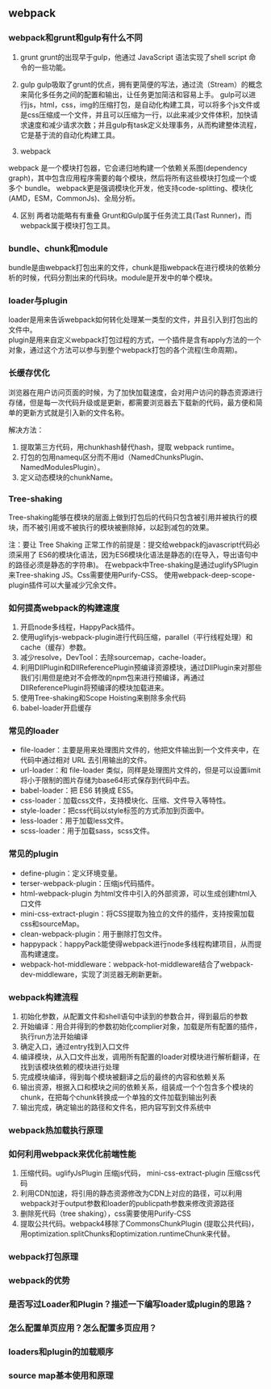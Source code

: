 ## webpack

### webpack和grunt和gulp有什么不同
1. grunt
grunt的出现早于gulp，他通过 JavaScript 语法实现了shell script 命令的一些功能。

2. gulp
gulp吸取了grunt的优点，拥有更简便的写法，通过流（Stream）的概念来简化多任务之间的配置和输出，让任务更加简洁和容易上手。
gulp可以进行js，html，css，img的压缩打包，是自动化构建工具，可以将多个js文件或是css压缩成一个文件，并且可以压缩为一行，以此来减少文件体积，加快请求速度和减少请求次数；并且gulp有task定义处理事务，从而构建整体流程，它是基于流的自动化构建工具。

3. webpack

webpack 是一个模块打包器，它会递归地构建一个依赖关系图(dependency graph)，其中包含应用程序需要的每个模块，然后将所有这些模块打包成一个或多个 bundle。
webpack更是强调模块化开发，他支持code-splitting、模块化(AMD，ESM，CommonJs)、全局分析。

4. 区别
两者功能略有有重叠
Grunt和Gulp属于任务流工具(Tast Runner)，而 webpack属于模块打包工具。

### bundle、chunk和module
bundle是由webpack打包出来的文件，chunk是指webpack在进行模块的依赖分析的时候，代码分割出来的代码块。module是开发中的单个模块。

### loader与plugin
loader是用来告诉webpack如何转化处理某一类型的文件，并且引入到打包出的文件中。  
plugin是用来自定义webpack打包过程的方式，一个插件是含有apply方法的一个对象，通过这个方法可以参与到整个webpack打包的各个流程(生命周期)。

### 长缓存优化
浏览器在用户访问页面的时候，为了加快加载速度，会对用户访问的静态资源进行存储，但是每一次代码升级或是更新，都需要浏览器去下载新的代码，最方便和简单的更新方式就是引入新的文件名称。  

解决方法：
1. 提取第三方代码，用chunkhash替代hash，提取 webpack runtime。
2. 打包的包用namequ区分而不用id（NamedChunksPlugin、NamedModulesPlugin）。
3. 定义动态模块的chunkName。

### Tree-shaking
Tree-shaking能够在模块的层面上做到打包后的代码只包含被引用并被执行的模块，而不被引用或不被执行的模块被删除掉，以起到减包的效果。

注：要让 Tree Shaking 正常工作的前提是：提交给webpack的javascript代码必须采用了 ES6的模块化语法，因为ES6模块化语法是静态的(在导入，导出语句中的路径必须是静态的字符串)。
在webpack中Tree-shaking是通过uglifySPlugin来Tree-shaking JS。Css需要使用Purify-CSS。
使用webpack-deep-scope-plugin插件可以大量减少冗余文件。

### 如何提高webpack的构建速度
1. 开启node多线程，HappyPack插件。
2. 使用uglifyjs-webpack-plugin进行代码压缩，parallel（平行线程处理）和cache（缓存）参数。
3. 减少resolve，DevTool：去除sourcemap，cache-loader。
4. 利用DllPlugin和DllReferencePlugin预编译资源模块，通过DllPlugin来对那些我们引用但是绝对不会修改的npm包来进行预编译，再通过DllReferencePlugin将预编译的模块加载进来。
5. 使用Tree-shaking和Scope Hoisting来剔除多余代码
6. babel-loader开启缓存

### 常见的loader
+ file-loader：主要是用来处理图片文件的，他把文件输出到一个文件夹中，在代码中通过相对 URL 去引用输出的文件。
+ url-loader：和 file-loader 类似，同样是处理图片文件的，但是可以设置limit将小于限制的图片存储为base64形式保存到代码中去。
+ babel-loader：把 ES6 转换成 ES5。
+ css-loader：加载css文件，支持模块化、压缩、文件导入等特性。
+ style-loader：把css代码以style标签的方式添加到页面中。
+ less-loader：用于加载less文件。
+ scss-loader：用于加载sass，scss文件。

### 常见的plugin
+ define-plugin：定义环境变量。
+ terser-webpack-plugin：压缩js代码插件。
+ html-webpack-plugin 为html文件中引入的外部资源，可以生成创建html入口文件
+ mini-css-extract-plugin：将CSS提取为独立的文件的插件，支持按需加载css和sourceMap。
+ clean-webpack-plugin：用于删除打包文件。
+ happypack：happyPack能使得webpack进行node多线程构建项目，从而提高构建速度。
+ webpack-hot-middleware：webpack-hot-middleware结合了webpack-dev-middleware，实现了浏览器无刷新更新。

### webpack构建流程
1. 初始化参数，从配置文件和shell语句中读到的参数合并，得到最后的参数
2. 开始编译：用合并得到的参数初始化complier对象，加载是所有配置的插件，执行run方法开始编译
3. 确定入口，通过entry找到入口文件
4. 编译模块，从入口文件出发，调用所有配置的loader对模块进行解析翻译，在找到该模块依赖的模块进行处理
5. 完成模块编译，得到每个模块被翻译之后的最终的内容和依赖关系
6. 输出资源，根据入口和模块之间的依赖关系，组装成一个个包含多个模块的chunk，在把每个chunk转换成一个单独的文件加载到输出列表
7. 输出完成，确定输出的路径和文件名，把内容写到文件系统中

### webpack热加载执行原理

###  如何利用webpack来优化前端性能
1. 压缩代码。uglifyJsPlugin 压缩js代码， mini-css-extract-plugin 压缩css代码
2. 利用CDN加速，将引用的静态资源修改为CDN上对应的路径，可以利用webpack对于output参数和loader的publicpath参数来修改资源路径
3. 删除死代码（tree shaking），css需要使用Purify-CSS
4. 提取公共代码。webpack4移除了CommonsChunkPlugin (提取公共代码)，用optimization.splitChunks和optimization.runtimeChunk来代替。

### webpack打包原理

### webpack的优势

### 是否写过Loader和Plugin？描述一下编写loader或plugin的思路？

### 怎么配置单页应用？怎么配置多页应用？

### loaders和plugin的加载顺序

### source map基本使用和原理